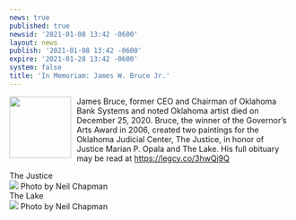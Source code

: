 ```yaml
---
news: true
published: true
newsid: '2021-01-08 13:42 -0600'
layout: news
publish: '2021-01-08 13:42 -0600'
expire: '2021-01-28 13:42 -0600'
system: false
title: 'In Memoriam: James W. Bruce Jr.'
---
```

<img style="width: 110px; float: left; margin: 0 10px 10px 0;" src="http://www.oscn.net/images/news/james-bruce-oklahoma-city-ok-obituary.jpg" /> James Bruce, former CEO and Chairman of Oklahoma Bank Systems and noted Oklahoma artist died on December 25, 2020.  Bruce, the winner of the Governor’s Arts Award in 2006, created two paintings for the Oklahoma Judicial Center, The Justice, in honor of Justice Marian P. Opala and The Lake.  His full obituary may be read at https://legcy.co/3hwQj9Q

<style>
  .artwork {
  		clear: both;
  }
  .title {
    	display: block;
  }
</style>
<div class="artwork">
  <span class="title">The Justice</span>
	<img style="" src="http://www.oscn.net/images/news/the-justice.jpg"/>
  <span>Photo by Neil Chapman</span>
</div>

<div class="artwork">
 <span class="title">The Lake</span>  
	<img style="" src="http://www.oscn.net/images/news/the-lake.jpg" />
  <span>Photo by Neil Chapman</span>
</div>